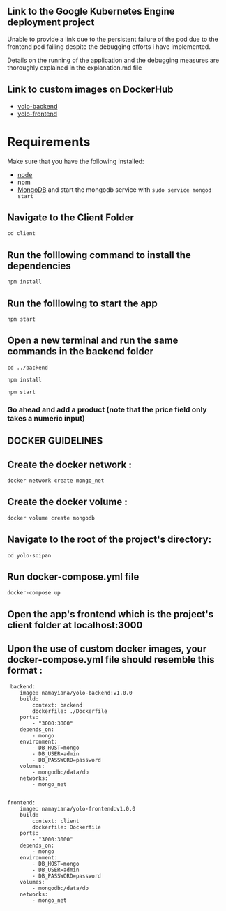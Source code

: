 ## Link to the Google Kubernetes Engine deployment project
Unable to provide a link due to the persistent failure of the pod due to the frontend pod failing despite the debugging efforts i have implemented. 


Details on the running of the application and the debugging measures are thoroughly explained in the explanation.md file 

## Link to custom images on DockerHub
- [yolo-backend](https://hub.docker.com/r/namayiana/yolo-backend)
- [yolo-frontend](https://hub.docker.com/repository/docker/namayiana/yolo-frontend)



# Requirements
Make sure that you have the following installed:
- [node](https://www.digitalocean.com/community/tutorials/how-to-install-node-js-on-ubuntu-18-04) 
- npm 
- [MongoDB](https://docs.mongodb.com/manual/tutorial/install-mongodb-on-ubuntu/) and start the mongodb service with `sudo service mongod start`

## Navigate to the Client Folder 
 `cd client`

## Run the folllowing command to install the dependencies 
 `npm install`

## Run the folllowing to start the app
 `npm start`

## Open a new terminal and run the same commands in the backend folder
 `cd ../backend`

 `npm install`

 `npm start`

 ### Go ahead and add a product (note that the price field only takes a numeric input)

## DOCKER GUIDELINES 
## Create the docker network :
    docker network create mongo_net

## Create the docker volume :
    docker volume create mongodb

## Navigate to the root of the project's directory:
    cd yolo-soipan

 ## Run docker-compose.yml file
    docker-compose up

 ## Open the app's frontend which is the project's client folder at localhost:3000

 ## Upon the use of custom docker images, your docker-compose.yml file should resemble this format : 


     backend:
        image: namayiana/yolo-backend:v1.0.0
        build: 
            context: backend
            dockerfile: ./Dockerfile
        ports:
            - "3000:3000"
        depends_on:
            - mongo
        environment:
            - DB_HOST=mongo
            - DB_USER=admin
            - DB_PASSWORD=password
        volumes:
            - mongodb:/data/db
        networks:
            - mongo_net
    

    frontend:
        image: namayiana/yolo-frontend:v1.0.0
        build: 
            context: client
            dockerfile: Dockerfile
        ports:
            - "3000:3000"
        depends_on:
            - mongo
        environment:
            - DB_HOST=mongo
            - DB_USER=admin
            - DB_PASSWORD=password
        volumes:
            - mongodb:/data/db
        networks:
            - mongo_net

